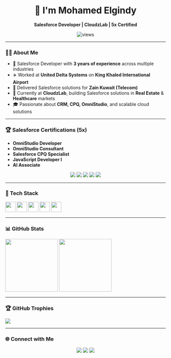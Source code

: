 <!-- ===== Profile Header ===== -->
<h1 align="center">👋 I'm Mohamed Elgindy</h1>
<p align="center"><b>Salesforce Developer | CloudzLab | 5x Certified </b></p>

<p align="center">
  <!-- Profile views -->
  <img src="https://komarev.com/ghpvc/?username=MuhamedElgindy&label=Profile%20views&color=0e75b6&style=flat" alt="views" />
</p>

---

### 🧑‍💻 About Me
- 💼 Salesforce Developer with **3 years of experience** across multiple industries  
- ✈️ Worked at **United Delta Systems** on **King Khaled International Airport**  
- 📡 Delivered Salesforce solutions for **Zain Kuwait (Telecom)**  
- 🏢 Currently at **CloudzLab**, building Salesforce solutions in **Real Estate** & **Healthcare** markets  
- 🎓 Passionate about **CRM, CPQ, OmniStudio**, and scalable cloud solutions  

---

### 🏆 Salesforce Certifications (5x)
- **OmniStudio Developer**  
- **OmniStudio Consultant**  
- **Salesforce CPQ Specialist**  
- **JavaScript Developer I**  
- **AI Associate**  

<p align="center">
  <img src="https://img.shields.io/badge/OmniStudio-Developer-blue?style=for-the-badge&logo=salesforce" />
  <img src="https://img.shields.io/badge/OmniStudio-Consultant-purple?style=for-the-badge&logo=salesforce" />
  <img src="https://img.shields.io/badge/CPQ-Specialist-orange?style=for-the-badge&logo=salesforce" />
  <img src="https://img.shields.io/badge/JavaScript-Developer-yellow?style=for-the-badge&logo=javascript" />
  <img src="https://img.shields.io/badge/AI-Associate-green?style=for-the-badge&logo=openai" />
</p>

---

### 🧰 Tech Stack
<p align="left">
  <img height="32" src="https://cdn.jsdelivr.net/gh/devicons/devicon/icons/salesforce/salesforce-original.svg" />
  <img height="32" src="https://cdn.jsdelivr.net/gh/devicons/devicon/icons/javascript/javascript-original.svg" />
  <img height="32" src="https://cdn.jsdelivr.net/gh/devicons/devicon/icons/html5/html5-original.svg" />
  <img height="32" src="https://cdn.jsdelivr.net/gh/devicons/devicon/icons/css3/css3-original.svg" />
  <img height="32" src="https://cdn.jsdelivr.net/gh/devicons/devicon/icons/git/git-original.svg" />
</p>

---

### 📊 GitHub Stats
<p>
  <img height="165" src="https://github-readme-stats.vercel.app/api?username=YOUR_GH_USERNAME&show_icons=true&theme=radical&hide_border=true" />
  <img height="165" src="https://streak-stats.demolab.com?user=YOUR_GH_USERNAME&theme=radical&hide_border=true" />
</p>

---

### 🏆 GitHub Trophies
<p>
  <img src="https://github-profile-trophy.vercel.app/?username=YOUR_GH_USERNAME&theme=radical&margin-w=8&margin-h=8&no-frame=true" />
</p>

---

### 🌐 Connect with Me
<p align="center">
  <a href="mailto:YOUR.EMAIL@example.com"><img src="https://img.shields.io/badge/Email-0078D4?style=for-the-badge&logo=gmail&logoColor=white" /></a>
  <a href="https://www.linkedin.com/in/YOUR-LINKEDIN"><img src="https://img.shields.io/badge/LinkedIn-0A66C2?style=for-the-badge&logo=linkedin&logoColor=white" /></a>
  <a href="https://t.me/YOUR-TELEGRAM"><img src="https://img.shields.io/badge/Telegram-26A5E4?style=for-the-badge&logo=telegram&logoColor=white" /></a>
</p>

